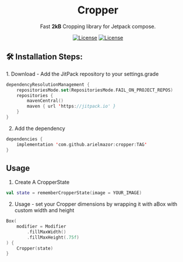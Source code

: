 <h1 align="center" id="title">Cropper</h1>
<p align="center">Fast <b>2kB</b> Cropping library for Jetpack compose.</p>
<p align="center">
   <a href="https://jitpack.io/#arielmazor/cropper"><img
            src="https://jitpack.io/v/arielmazor/cropper.svg" alt="License"></a>
    <a href="https://github.com/iamkun/dayjs/blob/master/LICENSE"><img
            src="https://img.shields.io/badge/license-MIT-brightgreen.svg?style=flat-square" alt="License"></a>
    <br>
</p>

<h2>🛠️ Installation Steps:</h2>
1. Download - Add the JitPack repository to your settings.grade

```kotlin
dependencyResolutionManagement {
    repositoriesMode.set(RepositoriesMode.FAIL_ON_PROJECT_REPOS)
    repositories {
        mavenCentral()
        maven { url 'https://jitpack.io' }
    }
}
```

2. Add the dependency

```kotlin
dependencies {
    implementation 'com.github.arielmazor:cropper:TAG'
}
```

<h2>Usage</h2>

1. Create A CropperState

```kotlin
val state = rememberCropperState(image = YOUR_IMAGE)
```

2. Usage - set your Cropper dimensions by wrapping it with aBox with custom width and height

```kotlin
Box(
    modifier = Modifier
        .fillMaxWidth()
        .fillMaxHeight(.75f)
) {
    Cropper(state)
}
```